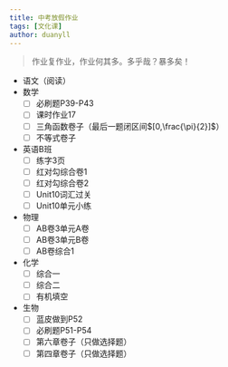 ```yaml
---
title: 中考放假作业
tags: [文化课]
author: duanyll
---
```


> 作业复作业，作业何其多。多乎哉？暴多矣！

<!-- more -->

+ 语文（阅读）
+ 数学
  + [ ] 必刷题P39-P43
  + [ ] 课时作业17
  + [ ] 三角函数卷子（最后一题闭区间$[0,\frac{\pi}{2}]$）
  + [ ] 不等式卷子
+ 英语B班
  + [ ] 练字3页
  + [ ] 红对勾综合卷1
  + [ ] 红对勾综合卷2
  + [ ] Unit10词汇过关
  + [ ] Unit10单元小练
+ 物理
  + [ ] AB卷3单元A卷
  + [ ] AB卷3单元B卷
  + [ ] AB卷综合1
+ 化学
  + [ ] 综合一
  + [ ] 综合二
  + [ ] 有机填空
+ 生物
  + [ ] 蓝皮做到P52
  + [ ] 必刷题P51-P54
  + [ ] 第六章卷子（只做选择题）
  + [ ] 第四章卷子（只做选择题）
